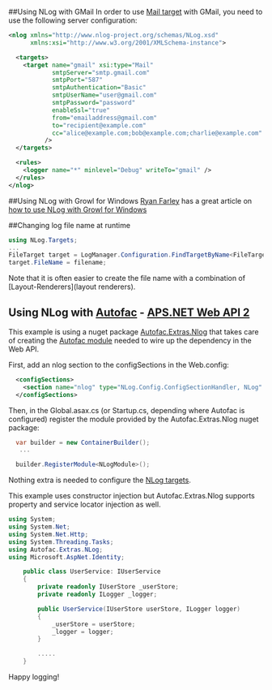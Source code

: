 ##Using NLog with GMail
In order to use [Mail target](Mail-target) with GMail, you need to use the following server configuration:
```xml
<nlog xmlns="http://www.nlog-project.org/schemas/NLog.xsd"
      xmlns:xsi="http://www.w3.org/2001/XMLSchema-instance">

  <targets>
    <target name="gmail" xsi:type="Mail"
            smtpServer="smtp.gmail.com"
            smtpPort="587"
            smtpAuthentication="Basic"
            smtpUserName="user@gmail.com"
            smtpPassword="password"
            enableSsl="true"
            from="emailaddress@gmail.com"
            to="recipient@example.com"
            cc="alice@example.com;bob@example.com;charlie@example.com"
          />
  </targets>

  <rules>
    <logger name="*" minlevel="Debug" writeTo="gmail" />
  </rules>
</nlog>
```

##Using NLog with Growl for Windows
[Ryan Farley](http://ryanfarley.com/blog/articles/about.aspx) has a great article on [how to use NLog with Growl for Windows](http://ryanfarley.com/blog/archive/2010/05/06/announcing-the-growl-for-windows-target-for-nlog.aspx)

##Changing log file name at runtime

```c#
using NLog.Targets;
...
FileTarget target = LogManager.Configuration.FindTargetByName<FileTarget>(targetName);
target.FileName = filename;
```

Note that it is often easier to create the file name with a combination of [Layout-Renderers](layout renderers).


## Using NLog with [Autofac](https://autofac.org/) - [APS.NET Web API 2](http://www.asp.net/web-api)

This example is using a nuget package [Autofac.Extras.Nlog](https://www.nuget.org/packages/Autofac.Extras.NLog) that takes care of creating the [Autofac module](http://autofac.readthedocs.io/en/latest/configuration/modules.html) needed to wire up the dependency in the Web API.

First, add an nlog section to the configSections in the Web.config:

```xml
  <configSections>
    <section name="nlog" type="NLog.Config.ConfigSectionHandler, NLog" />
  </configSections>
```
Then, in the Global.asax.cs (or Startup.cs, depending where Autofac is configured) register the module provided by the Autofac.Extras.Nlog nuget package:

```c#
  var builder = new ContainerBuilder();
   ...

  builder.RegisterModule<NLogModule>();
```
Nothing extra is needed to configure the [NLog targets](https://github.com/nlog/nlog/wiki/Targets).

This example uses constructor injection but Autofac.Extras.Nlog supports property and service locator injection as well.

```c#
using System;
using System.Net;
using System.Net.Http;
using System.Threading.Tasks;
using Autofac.Extras.NLog;
using Microsoft.AspNet.Identity;

    public class UserService: IUserService
    {
        private readonly IUserStore _userStore;
        private readonly ILogger _logger;

        public UserService(IUserStore userStore, ILogger logger)
        {
            _userStore = userStore;
            _logger = logger;
        }

        .....
    }
```

Happy logging!
